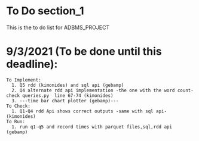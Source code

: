 # To Do section_1
This is the to do list for ADBMS_PROJECT
# 9/3/2021 (To be done until this deadline):
    To Implement:
      1. Q5 rdd (kimonides) and sql api (gebamp) 
      2. Q4 alternate rdd api implementation -the one with the word count- check queries.py  line 67-74 (kimonides)
      3. ---time bar chart plotter (gebamp)---
    To Check:
      1. Q1-Q4 rdd Api shows correct outputs -same with sql api- (kimonides)
    To Run:
      1. run q1-q5 and record times with parquet files,sql,rdd api (gebamp)    
   
